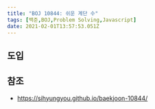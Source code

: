 ```yaml
---
title: "BOJ 10844: 쉬운 계단 수"
tags: [백준,BOJ,Problem Solving,Javascript]
date: 2021-02-01T13:57:53.051Z
---
```


## 도입

## 참조

- https://sihyungyou.github.io/baekjoon-10844/